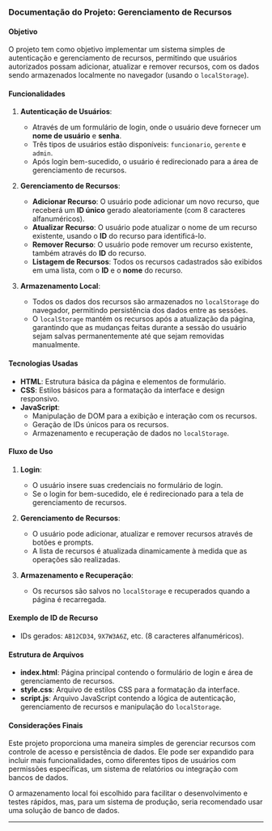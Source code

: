 ### **Documentação do Projeto: Gerenciamento de Recursos**

#### **Objetivo**
O projeto tem como objetivo implementar um sistema simples de autenticação e gerenciamento de recursos, permitindo que usuários autorizados possam adicionar, atualizar e remover recursos, com os dados sendo armazenados localmente no navegador (usando o `localStorage`).

#### **Funcionalidades**
1. **Autenticação de Usuários**:
   - Através de um formulário de login, onde o usuário deve fornecer um **nome de usuário** e **senha**.
   - Três tipos de usuários estão disponíveis: `funcionario`, `gerente` e `admin`.
   - Após login bem-sucedido, o usuário é redirecionado para a área de gerenciamento de recursos.

2. **Gerenciamento de Recursos**:
   - **Adicionar Recurso**: O usuário pode adicionar um novo recurso, que receberá um **ID único** gerado aleatoriamente (com 8 caracteres alfanuméricos).
   - **Atualizar Recurso**: O usuário pode atualizar o nome de um recurso existente, usando o **ID** do recurso para identificá-lo.
   - **Remover Recurso**: O usuário pode remover um recurso existente, também através do **ID** do recurso.
   - **Listagem de Recursos**: Todos os recursos cadastrados são exibidos em uma lista, com o **ID** e o **nome** do recurso.

3. **Armazenamento Local**:
   - Todos os dados dos recursos são armazenados no `localStorage` do navegador, permitindo persistência dos dados entre as sessões.
   - O `localStorage` mantém os recursos após a atualização da página, garantindo que as mudanças feitas durante a sessão do usuário sejam salvas permanentemente até que sejam removidas manualmente.

#### **Tecnologias Usadas**
- **HTML**: Estrutura básica da página e elementos de formulário.
- **CSS**: Estilos básicos para a formatação da interface e design responsivo.
- **JavaScript**:
  - Manipulação de DOM para a exibição e interação com os recursos.
  - Geração de IDs únicos para os recursos.
  - Armazenamento e recuperação de dados no `localStorage`.

#### **Fluxo de Uso**
1. **Login**:
   - O usuário insere suas credenciais no formulário de login.
   - Se o login for bem-sucedido, ele é redirecionado para a tela de gerenciamento de recursos.
   
2. **Gerenciamento de Recursos**:
   - O usuário pode adicionar, atualizar e remover recursos através de botões e prompts.
   - A lista de recursos é atualizada dinamicamente à medida que as operações são realizadas.

3. **Armazenamento e Recuperação**:
   - Os recursos são salvos no `localStorage` e recuperados quando a página é recarregada.

#### **Exemplo de ID de Recurso**
- IDs gerados: `AB12CD34`, `9X7W3A6Z`, etc. (8 caracteres alfanuméricos).

#### **Estrutura de Arquivos**
- **index.html**: Página principal contendo o formulário de login e área de gerenciamento de recursos.
- **style.css**: Arquivo de estilos CSS para a formatação da interface.
- **script.js**: Arquivo JavaScript contendo a lógica de autenticação, gerenciamento de recursos e manipulação do `localStorage`.

#### **Considerações Finais**
Este projeto proporciona uma maneira simples de gerenciar recursos com controle de acesso e persistência de dados. Ele pode ser expandido para incluir mais funcionalidades, como diferentes tipos de usuários com permissões específicas, um sistema de relatórios ou integração com bancos de dados. 

O armazenamento local foi escolhido para facilitar o desenvolvimento e testes rápidos, mas, para um sistema de produção, seria recomendado usar uma solução de banco de dados.

---
